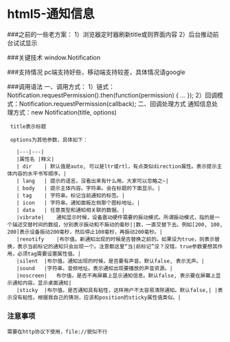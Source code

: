 # html5-通知信息
###之前的一些老方案：
       1）浏览器定时器刷新title或则界面内容
       2）后台推动前台试试显示

###关键技术
window.Notification


###支持情况
   pc端支持好些，移动端支持较差，具体情况请google
   
   
###调用语法
  一、调用方式：
   1）链式：Notification.requestPermission().then(function(permission) { ... });
   2）回调模式：Notification.requestPermission(callback);
 二、回调处理方式
     通知信息处理方式：new Notification(title, options)
     
     title表示标题 
     
     options为其他参数，具体如下：
     
       |---|---|
       |属性名	|释义|
       | dir	| 默认值是auto, 可以是ltr或rtl，有点类似direction属性。表示提示主体内容的水平书写顺序。|
       | lang	| 提示的语言。没看出来有什么用。大家可以忽略之~|
       | body	| 提示主体内容。字符串。会在标题的下面显示。|
       | tag	| 字符串。标记当前通知的标签。|
       | icon	| 字符串。通知面板左侧那个图标地址。|
       | data	| 任意类型和通知相关联的数据。|
       |vibrate|	通知显示时候，设备震动硬件需要的振动模式。所谓振动模式，指的是一个描述交替时间的数组，分别表示振动和不振动的毫秒||数，一直交替下去。例如[200, 100, 200]表示设备振动200毫秒，然后停止100毫秒，再振动200毫秒。|
       |renotify	|布尔值。新通知出现的时候是否替换之前的。如果设为true，则表示替换，表示当前标记的通知只会出现一个。注意都这里“当|前标记”没？没错，true参数要想其作用，必须tag需要设置属性值。|
       |silent	|布尔值。通知出现的时候，是否要有声音。默认false, 表示无声。|
       |sound	|字符串。音频地址。表示通知出现要播放的声音资源。|
       |noscreen|	布尔值。是否不再屏幕上显示通知信息。默认false, 表示要在屏幕上显示通知内容。显示桌面通知|
       |sticky	|布尔值。是否通知具有粘性，这样用户不太容易清除通知。默认false,| |表示没有粘性。根据我自己的猜测，应该和position的sticky属性值类似。|
       
### 注意事项
    需要在http协议下使用，file://貌似不行
     


